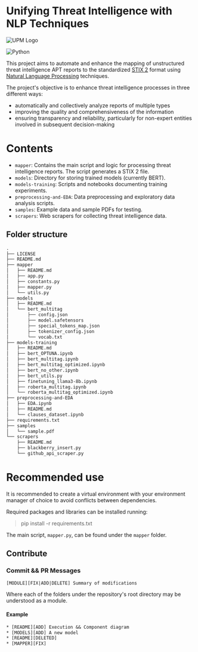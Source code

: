 # Unifying Threat Intelligence with NLP Techniques

![UPM Logo](https://www.upm.es/sfs/Rectorado/Gabinete%20del%20Rector/Logos/UPM/Logotipo%20con%20Leyenda/LOGOTIPO%20leyenda%20color%20PDF%20p_.png)

![Python](https://img.shields.io/badge/python-3670A0?style=for-the-badge&logo=python&logoColor=ffdd54)


This project aims to automate and enhance the mapping of unstructured threat intelligence APT reports to the standardized [STIX 2](https://oasis-open.github.io/cti-documentation/stix/intro) format using [Natural Language Processing](https://github.com/topics/awesome-nlp) techniques.

The project's objective is to enhance threat intelligence processes in three different ways:
* automatically and collectively analyze reports of multiple types
* improving the quality and comprehensiveness of the information
* ensuring transparency and reliability, particularly for non-expert entities involved in subsequent decision-making



# Contents
* `mapper`: Contains the main script and logic for processing threat intelligence reports. The script generates a STIX 2 file.
* `models`: Directory for storing trained models (currently BERT).
* `models-training`: Scripts and notebooks documenting training experiments.
* `preprocessing-and-EDA`: Data preprocessing and exploratory data analysis scripts.
* `samples`: Example data and sample PDFs for testing.
* `scrapers`: Web scrapers for collecting threat intelligence data.



## Folder structure
```txt
.
├── LICENSE
├── README.md
├── mapper
│   ├── README.md
│   ├── app.py
│   ├── constants.py
│   ├── mapper.py
│   └── utils.py
├── models
│   ├── README.md
│   └── bert_multitag
│       ├── config.json
│       ├── model.safetensors
│       ├── special_tokens_map.json
│       ├── tokenizer_config.json
│       └── vocab.txt
├── models-training
│   ├── README.md
│   ├── bert_OPTUNA.ipynb
│   ├── bert_multitag.ipynb
│   ├── bert_multitag_optimized.ipynb
│   ├── bert_no_other.ipynb
│   ├── bert_utils.py
│   ├── finetuning_llama3-8b.ipynb
│   ├── roberta_multitag.ipynb
│   └── roberta_multitag_optimized.ipynb
├── preprocessing-and-EDA
│   ├── EDA.ipynb
│   ├── README.md
│   └── clauses_dataset.ipynb
├── requirements.txt
├── samples
│   └── sample.pdf
└── scrapers
    ├── README.md
    ├── blackberry_insert.py
    └── github_api_scraper.py

```

# Recommended use
It is recommended to create a virtual environment with your environment manager of choice to avoid conflicts between dependencies.

Required packages and libraries can be installed running:
> pip install -r requirements.txt

The main script, `mapper.py`, can be found under the `mapper` folder.

## Contribute

### Commit && PR Messages

```txt
[MODULE][FIX|ADD|DELETE] Summary of modifications
```
Where each of the folders under the repository's root directory may be understood as a module.


#### Example

```txt
* [README][ADD] Execution && Component diagram
* [MODELS][ADD] A new model
* [README][DELETED]
* [MAPPER][FIX] 
```
